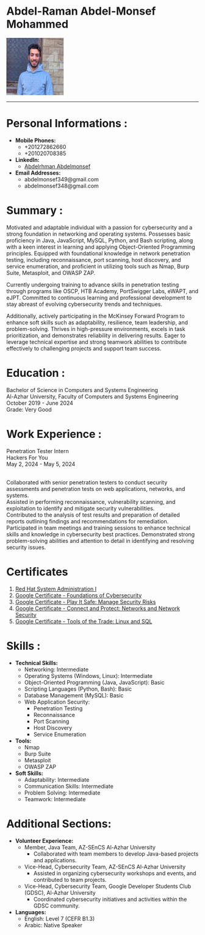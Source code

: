 # Abdel-Raman Abdel-Monsef Mohammed
<img src="photo/pic.jpg" alt="Personal Picture" width="150" height="150">
<br>
<hr>

# Personal Informations :

<ul>
    <li><strong>Mobile Phones:</strong>
        <ul>
            <li>+201272862660</li>
            <li>+201020708385</li>
        </ul>
    </li>
    <li><strong>LinkedIn:</strong>
        <ul>
            <li><a href="https://www.linkedin.com/in/abdelrhman-abdelmonsef-48aa281ab/">Abdelrhman Abdelmonsef</a></li>
        </ul>
    </li>
    <li><strong>Email Addresses:</strong>
        <ul>
            <li><a herf="abdelmonsef349@gmail.com">abdelmonsef349@gmail.com</a></li>
            <li><a herf="abdelmonsef348@gmail.com">abdelmonsef348@gmail.com</a></li>
        </ul>
    </li>
</ul>


# Summary : 

<p>
Motivated and adaptable individual with a passion for cybersecurity and a strong foundation in networking and operating systems. Possesses basic proficiency in Java, JavaScript, MySQL, Python, and Bash scripting, along with a keen interest in learning and applying Object-Oriented Programming principles. Equipped with foundational knowledge in network penetration testing, including reconnaissance, port scanning, host discovery, and service enumeration, and proficient in utilizing tools such as Nmap, Burp Suite, Metasploit, and OWASP ZAP.

Currently undergoing training to advance skills in penetration testing through programs like OSCP, HTB Academy, PortSwigger Labs, eWAPT, and eJPT. Committed to continuous learning and professional development to stay abreast of evolving cybersecurity trends and techniques.

Additionally, actively participating in the McKinsey Forward Program to enhance soft skills such as adaptability, resilience, team leadership, and problem-solving. Thrives in high-pressure environments, excels in task prioritization, and demonstrates reliability in delivering results. Eager to leverage technical expertise and strong teamwork abilities to contribute effectively to challenging projects and support team success.
</p>

# Education :

Bachelor of Science in Computers and Systems Engineering<br>
Al-Azhar University, Faculty of Computers and Systems Engineering<br>
October 2019 - June 2024 <br>
Grade: <a src="/certificates/graduation_cert.pdf" >Very Good</a><br>


# Work Experience :


<a src="/certificates/Hackers_For_you_intern_cert.png" >Penetration Tester Intern</a><br>
Hackers For You<br>
May 2, 2024 - May 5, 2024 <br><br>

Collaborated with senior penetration testers to conduct security assessments and penetration tests on web applications, networks, and systems.<br>
Assisted in performing reconnaissance, vulnerability scanning, and exploitation to identify and mitigate security vulnerabilities.<br>
Contributed to the analysis of test results and preparation of detailed reports outlining findings and recommendations for remediation.<br>
Participated in team meetings and training sessions to enhance technical skills and knowledge in cybersecurity best practices.
Demonstrated strong problem-solving abilities and attention to detail in identifying and resolving security issues.<br>

# Certificates
<ol>
    <li><a href="certificates/mlang_enCourse_Certificate_Enmlangmlang_ar___mlang.pdf">Red Hat System Administration I</a></li>
    <li><a href="certificates/Coursera 62QY3G5YL8MZ.pdf">Google Certificate - Foundations of Cybersecurity</a></li>
    <li><a href="certificates/Coursera M7NZDA9943MN.pdf">Google Certificate - Play It Safe: Manage Security Risks</a></li>
    <li><a href="certificates/Coursera M4T8D89EFANG.pdf">Google Certificate - Connect and Protect: Networks and Network Security</a></li>
    <li><a href="certificates/Coursera VKAPSSTPLL5W.pdf">Google Certificate - Tools of the Trade: Linux and SQL</a></li>
</ol>

# Skills :
<ul>
    <li><strong>Technical Skills:</strong>
        <ul>
            <li>Networking: Intermediate</li>
            <li>Operating Systems (Windows, Linux): Intermediate</li>
            <li>Object-Oriented Programming (Java, JavaScript): Basic</li>
            <li>Scripting Languages (Python, Bash): Basic</li>
            <li>Database Management (MySQL): Basic</li>
            <li>Web Application Security:
                <ul>
                    <li>Penetration Testing</li>
                    <li>Reconnaissance</li>
                    <li>Port Scanning</li>
                    <li>Host Discovery</li>
                    <li>Service Enumeration</li>
                </ul>
            </li>
        </ul>
    </li>
    <li><strong>Tools:</strong>
        <ul>
            <li>Nmap</li>
            <li>Burp Suite</li>
            <li>Metasploit</li>
            <li>OWASP ZAP</li>
        </ul>
    </li>
    <li><strong>Soft Skills:</strong>
        <ul>
            <li>Adaptability: Intermediate</li>
            <li>Communication Skills: Intermediate</li>
            <li>Problem Solving: Intermediate</li>
            <li>Teamwork: Intermediate</li>
        </ul>
    </li>
</ul>

# Additional Sections:

<ul>
    <li><strong>Volunteer Experience:</strong>
        <ul>
            <li>Member, Java Team, AZ-SEnCS Al-Azhar University
                <ul>
                    <li>Collaborated with team members to develop Java-based projects and applications.</li>
                </ul>
            </li>
            <li>Vice-Head, Cybersecurity Team, AZ-SEnCS Al-Azhar University
                <ul>
                    <li>Assisted in organizing cybersecurity workshops and events, and contributed to team projects.</li>
                </ul>
            </li>
            <li>Vice-Head, Cybersecurity Team, Google Developer Students Club (GDSC), Al-Azhar University
                <ul>
                    <li>Coordinated cybersecurity initiatives and activities within the GDSC community.</li>
                </ul>
            </li>
        </ul>
    </li>
    <li><strong>Languages:</strong>
        <ul>
            <li>English: Level 7 (CEFR B1.3)</li>
            <li>Arabic: Native Speaker</li>
        </ul>
    </li>
</ul>

